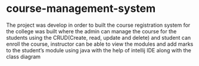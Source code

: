 # course-management-system
The project was develop in order to built the course registration system for the college was built where the admin can manage the course for the students using the CRUD(Create, read, update and delete) and student can enroll the course, instructor can be able to view the modules and add marks to the student’s module using java with the help of intellij IDE along with the class diagram
